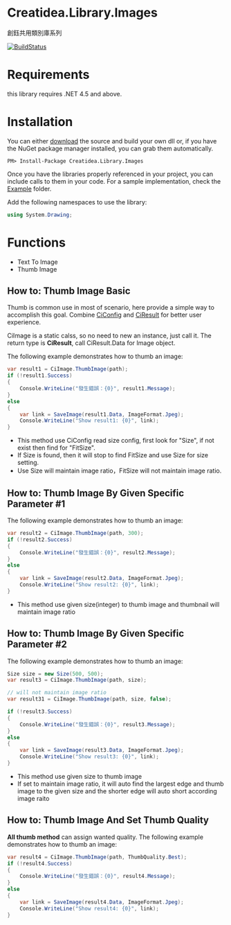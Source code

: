 # Creatidea.Library.Images
創鈺共用類別庫系列

[![BuildStatus](https://travis-ci.org/lettucebo/Creatidea.Library.Images.svg)](https://travis-ci.org/lettucebo/Creatidea.Library.Images)

# Requirements

this library requires .NET 4.5 and above.

# Installation

You can either <a href="https://github.com/lettucebo/Creatidea.Library.Images.git">download</a> the source and build your own dll or, if you have the NuGet package manager installed, you can grab them automatically.
```
PM> Install-Package Creatidea.Library.Images
```

Once you have the libraries properly referenced in your project, you can include calls to them in your code. 
For a sample implementation, check the [Example](https://github.com/lettucebo/Creatidea.Library.Images/tree/master/Creatidea.Library.Images.Examples) folder.

Add the following namespaces to use the library:
```csharp
using System.Drawing;
```

# Functions
  - Text To Image
  - Thumb Image
 
## How to: Thumb Image Basic

Thumb is common use in most of scenario, here provide a simple way to accomplish this goal.
Combine [CiConfig](https://github.com/lettucebo/Creatidea.Library.Configs) and [CiResult](https://github.com/lettucebo/Creatidea.Library.Results) for better user experience.

CiImage is a static calss, so no need to new an instance, just call it.
The return type is **CiResult<Image>**, call CiResult<Image>.Data for Image object.

The following example demonstrates how to thumb an image:
```csharp
var result1 = CiImage.ThumbImage(path);
if (!result1.Success)
{
    Console.WriteLine("發生錯誤：{0}", result1.Message);
}
else
{
    var link = SaveImage(result1.Data, ImageFormat.Jpeg);
    Console.WriteLine("Show result1: {0}", link);
}
```
- This method use CiConfig read size config, first look for "Size", if not exist then find for "FitSize".
- If Size is found, then it will stop to find FitSize and use Size for size setting.
- Use Size will maintain image ratio，FitSize will not maintain image ratio.

## How to: Thumb Image By Given Specific Parameter #1

The following example demonstrates how to thumb an image:
```csharp
var result2 = CiImage.ThumbImage(path, 300);
if (!result2.Success)
{
    Console.WriteLine("發生錯誤：{0}", result2.Message);
}
else
{
    var link = SaveImage(result2.Data, ImageFormat.Jpeg);
    Console.WriteLine("Show result2: {0}", link);
}
```
- This method use given size(integer) to thumb image and thumbnail will maintain image ratio

## How to: Thumb Image By Given Specific Parameter #2
The following example demonstrates how to thumb an image:
```csharp
Size size = new Size(500, 500);
var result3 = CiImage.ThumbImage(path, size);

// will not maintain image ratio
var result31 = CiImage.ThumbImage(path, size, false);

if (!result3.Success)
{
    Console.WriteLine("發生錯誤：{0}", result3.Message);
}
else
{
    var link = SaveImage(result3.Data, ImageFormat.Jpeg);
    Console.WriteLine("Show result3: {0}", link);
}
```
- This method use given size to thumb image
- If set to maintain image ratio, it will auto find the largest edge and thumb image to the given size and the shorter edge will auto short according image raito

## How to: Thumb Image And Set Thumb Quality

**All thumb method** can assign wanted quality.
The following example demonstrates how to thumb an image:
```csharp
var result4 = CiImage.ThumbImage(path, ThumbQuality.Best);
if (!result4.Success)
{
    Console.WriteLine("發生錯誤：{0}", result4.Message);
}
else
{
    var link = SaveImage(result4.Data, ImageFormat.Jpeg);
    Console.WriteLine("Show result4: {0}", link);
}
```
